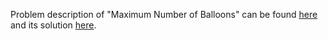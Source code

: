 Problem description of "Maximum Number of Balloons" can be found [here](https://leetcode.com/problems/maximum-number-of-balloons/) and its solution [here](https://github.com/aurimas13/Solutions-To-Problems/blob/main/LeetCode/Python%20Solutions/Maximum%20Number%20of%20Balloons/maximum.py).